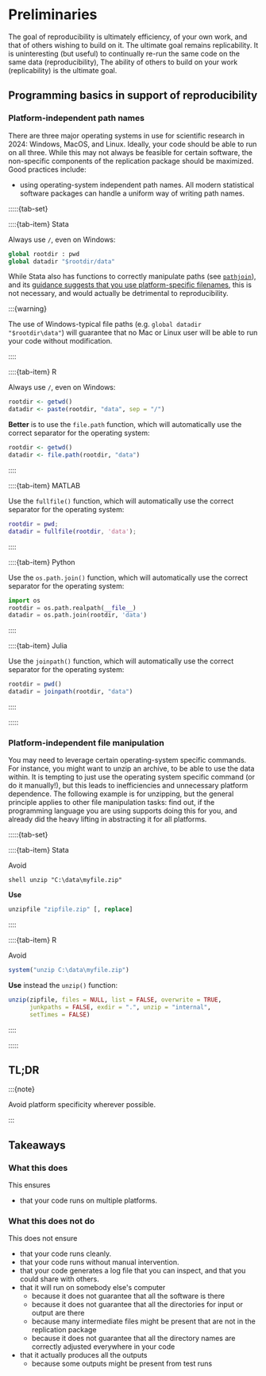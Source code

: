 # Preliminaries

The goal of reproducibility is ultimately efficiency, of your own work, and that of others wishing to build on it. The ultimate goal remains replicability. It is uninteresting (but useful) to continually re-run the same code on the same data (reproducibility), The ability of others to build on your work (replicability) is the ultimate goal.

## Programming basics in support of reproducibility

### Platform-independent path names

There are three major operating systems in use for scientific research in 2024: Windows, MacOS, and Linux. Ideally, your code should be able to run on all three. While this may not always be feasible for certain software, the non-specific components of the replication package should be maximized. Good practices include:

- using operating-system independent path names. All modern statistical software packages can handle a uniform way of writing path names.


:::::{tab-set}


::::{tab-item} Stata

Always use `/`, even on Windows:

```stata
global rootdir : pwd
global datadir "$rootdir/data"
```

While Stata also has functions to correctly manipulate paths (see [`pathjoin`](https://www.stata.com/manuals/m-5pathjoin.pdf)), and its [guidance suggests that you use platform-specific filenames](https://www.stata.com/manuals/u.pdf#ubyvarlistconstructFilenamingconventions), this is not necessary, and would actually be detrimental to reproducibility.

:::{warning}

The use of Windows-typical file paths (e.g. `global datadir "$rootdir\data"`) will guarantee that no Mac or Linux user will be able to run your code without modification.

::::

::::{tab-item} R


Always use `/`, even on Windows:

```R
rootdir <- getwd()
datadir <- paste(rootdir, "data", sep = "/")
```

**Better** is to use the `file.path` function, which will automatically use the correct separator for the operating system:

```R
rootdir <- getwd()
datadir <- file.path(rootdir, "data")
```

::::

::::{tab-item} MATLAB


Use the `fullfile()` function, which will automatically use the correct separator for the operating system:

```matlab
rootdir = pwd;
datadir = fullfile(rootdir, 'data');
```

::::

::::{tab-item} Python


Use the `os.path.join()` function, which will automatically use the correct separator for the operating system:

```python
import os
rootdir = os.path.realpath(__file__)
datadir = os.path.join(rootdir, 'data')
```

::::

::::{tab-item} Julia


Use the `joinpath()` function, which will automatically use the correct separator for the operating system:

```julia
rootdir = pwd()
datadir = joinpath(rootdir, "data")
```

::::

:::::

### Platform-independent file manipulation

You may need to leverage certain operating-system specific commands. For instance, you might want to unzip an archive, to be able to use the data within. It is tempting to just use the operating system specific command (or do it manually!), but this leads to inefficiencies and unnecessary platform dependence. The following example is for unzipping, but the general principle applies to other file manipulation tasks: find out, if the programming language you are using supports doing this for you, and already did the heavy lifting in abstracting it for all platforms.


:::::{tab-set}


::::{tab-item} Stata

Avoid

```{stata, eval=FALSE}
shell unzip "C:\data\myfile.zip"
```

**Use**

```stata
unzipfile "zipfile.zip" [, replace]
```

::::

::::{tab-item} R

Avoid

```r
system("unzip C:\data\myfile.zip")
```
**Use** instead the `unzip()` function:


```r
unzip(zipfile, files = NULL, list = FALSE, overwrite = TRUE,
      junkpaths = FALSE, exdir = ".", unzip = "internal",
      setTimes = FALSE)
```
::::

:::::


## TL;DR

:::{note}

Avoid platform specificity wherever possible.

:::

## Takeaways

### What this does

This ensures

- that your code runs on multiple platforms.

### What this does not do

This does not ensure

- that your code runs cleanly.
- that your code runs without manual intervention.
- that your code generates a log file that you can inspect, and that you could share with others.
- that it will run on somebody else's computer
  - because it does not guarantee that all the software is there
  - because it does not guarantee that all the directories for input or output are there
  - because many intermediate files might be present that are not in the replication package
  - because it does not guarantee that all the directory names are correctly adjusted everywhere in your code
- that it actually produces all the outputs
  - because some outputs might be present from test runs